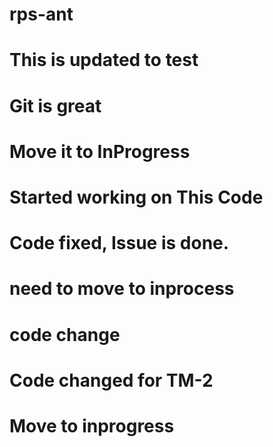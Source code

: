 # rps-ant
# This is updated to test
# Git is great
# Move it to InProgress
# Started working on This Code
# Code fixed, Issue is done.
# need to move to inprocess
# code change
# Code changed for TM-2
# Move to inprogress